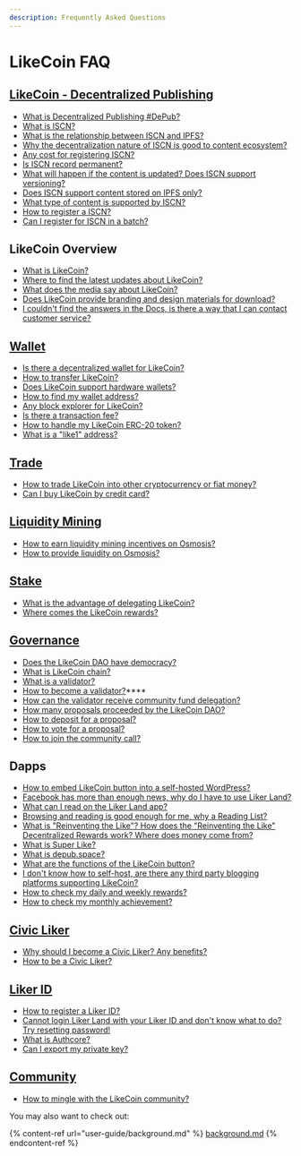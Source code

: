 ```yaml
---
description: Frequently Asked Questions
---
```


# LikeCoin FAQ

## [​LikeCoin - Decentralized Publishing](./) <a href="#likecoin-zan-shang-gong-min-gong-he-guo" id="likecoin-zan-shang-gong-min-gong-he-guo"></a>

* [What is Decentralized Publishing #DePub?](./)
* [What is ISCN?](developer/iscn/)
* [What is the relationship between ISCN and IPFS?](general-guides/decentralized-publishing/iscn-ipfs-relationship.md)
* [Why the decentralization nature of ISCN is good to content ecosystem?](general-guides/decentralized-publishing/benefits.md)
* [Any cost for registering ISCN?](general-guides/decentralized-publishing/what-is-iscn.md)
* [Is ISCN record permanent?](general-guides/decentralized-publishing/benefits.md)
* [What will happen if the content is updated? Does ISCN support versioning?](general-guides/decentralized-publishing/what-is-iscn.md)
* [Does ISCN support content stored on IPFS only?](general-guides/decentralized-publishing/iscn-ipfs-relationship.md)
* [What type of content is supported by ISCN?](general-guides/decentralized-publishing/content-type.md)
* [How to register a ISCN?](general-guides/decentralized-publishing/app.like.co.md)
* [Can I register for ISCN in a batch?](general-guides/decentralized-publishing/iscn-batch-uploader.md)

LikeCoin Overview&#x20;<a href="#likecoin-zan-shang-gong-min-gong-he-guo" id="likecoin-zan-shang-gong-min-gong-he-guo"></a>
----------------------------------------------------------------------------------------------------------

* ​[What is LikeCoin?](./)
* [Where to find the latest updates about LikeCoin?](updates.md)
* [What does the media say about LikeCoin?](general-guides/on-the-news/)
* [Does LikeCoin provide branding and design materials for download?](branding/)
* [I couldn't find the answers in the Docs, is there a way that I can contact customer service?](general-guides/decentralized-publishing/)[​](https://docs.like.co/user-guide/about#contact-us)

## [Wallet](general-guides/wallet/) <a href="#wo-shi-du-zhe" id="wo-shi-du-zhe"></a>

* [Is there a decentralized wallet for LikeCoin?](general-guides/wallet/keplr.md)
* [How to transfer LikeCoin?](general-guides/wallet/like-pay.md)[  ](general-guides/wallet/keplr.md)
* [Does LikeCoin support hardware wallets?](general-guides/wallet/hardware-wallet.md)
* [How to find my wallet address?](general-guides/wallet/wallet-address.md)
* [Any block explorer for LikeCoin?](general-guides/wallet/big-dipper.md)
* [Is there a transaction fee?](general-guides/wallet/transaction-fee.md)
* [How to handle my LikeCoin ERC-20 token?](general-guides/wallet/migration/)
* [What is a "like1" address?](general-guides/wallet/like-address-prefix.md)

## [Trade](general-guides/trade/)

* [How to trade LikeCoin into other cryptocurrency or fiat money?](general-guides/trade/)
* [Can I buy LikeCoin by credit card?](archive/archive/trade/trade-in-liquid.md)

## [Liquidity Mining](faq.md#undefined)

* [How to earn liquidity mining incentives on Osmosis?](general-guides/liquidity/osmosis.md)
* [How to provide liquidity on Osmosis?](general-guides/liquidity/osmosis.md)

## [Stake](general-guides/stake/) <a href="#wo-shi-du-zhe" id="wo-shi-du-zhe"></a>

* [What is the advantage of delegating LikeCoin?](general-guides/stake/delegation-of-likecoin.md)
* [Where comes the LikeCoin rewards?](general-guides/stake/where-comes-the-likecoin-rewards.md)

## [Governance](general-guides/governance/) <a href="#wo-shi-du-zhe" id="wo-shi-du-zhe"></a>

* [​Does the LikeCoin DAO have democracy?](general-guides/governance/liquid-democracy.md)
* [What is LikeCoin chain?](general-guides/governance/likecoin-chain.md)
* [What is a validator?](general-guides/governance/what-is-a-validator/)
* [How to become a validator?](validator/become-a-validator.md)****
* [How can the validator receive community fund delegation?](general-guides/governance/what-is-a-validator/community-delegation.md)
* ​​[How many proposals proceeded by the LikeCoin DAO?](general-guides/governance/proposals.md)
* [How to deposit for a proposal?](general-guides/governance/proposal-deposit.md)
* [How to vote for a proposal?](general-guides/governance/direct-vote.md)
* [​How to join the community call?](general-guides/governance/community-call.md)

## Dapps <a href="#wo-shi-du-zhe" id="wo-shi-du-zhe"></a>

* [How to embed LikeCoin button into a self-hosted WordPress?](user-guide/wordpress.md)
* [Facebook has more than enough news, why do I have to use Liker Land? ](user-guide/liker-land/)
* [What can I read on the Liker Land app?](user-guide/liker-land/)
* [Browsing and reading is good enough for me, why a Reading List?](archive/archive/liker-land/readling-list.md)
* [What is "Reinventing the Like"? How does the "Reinventing the Like" Decentralized Rewards work? Where does money come from?](user-guide/liker-land/like.md)
* [What is Super Like?](user-guide/liker-land/superlike.md)
* [What is depub.space?](user-guide/depub.space/)
* [What are the functions of the LikeCoin button?](user-guide/creator/)
* [I don't know how to self-host, are there any third party blogging platforms supporting LikeCoin?](user-guide/creator/blogging-platforms/)[  ](archive/archive/creatortools/portfolio-page.md)
* [How to check my daily and weekly rewards?](user-guide/creatortools/rewards/)
* [How to check my monthly achievement?](user-guide/creatortools/monthly-report.md)

## [​Civic Liker​](user-guide/civic-liker/) <a href="#civic-liker" id="civic-liker"></a>

* [Why should I become a Civic Liker? Any benefits?](user-guide/civic-liker/)
* [How to be a Civic Liker?](user-guide/civic-liker/be-a-civic-liker.md)

## [​Liker ID​](user-guide/liker-id/) <a href="#liker-id" id="liker-id"></a>

* [How to register a Liker ID?](user-guide/liker-id/)
* [Cannot login Liker Land with your Liker ID and don't know what to do? Try resetting password!](user-guide/liker-id/register/reset-password.md)
* [What is Authcore?](user-guide/liker-id/register/what-is-authcore.md)
* [Can I export my private key?](user-guide/liker-id/export-seed-words.md)

## [Community](general-guides/community/)

* [How to mingle with the LikeCoin community?](faq.md#community)

You may also want to check out:

{% content-ref url="user-guide/background.md" %}
[background.md](user-guide/background.md)
{% endcontent-ref %}
